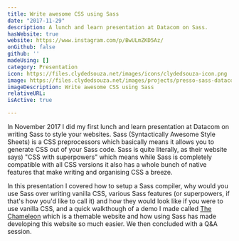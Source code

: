 ```yaml
---
title: Write awesome CSS using Sass
date: "2017-11-29"
description: A lunch and learn presentation at Datacom on Sass.
hasWebsite: true
website: https://www.instagram.com/p/BwULmZKD5Az/
onGithub: false
github: ''
madeUsing: []
category: Presentation
icon: https://files.clydedsouza.net/images/icons/clydedsouza-icon.png
image: https://files.clydedsouza.net/images/projects/presso-sass-datacom.jpg
imageDescription: Write awesome CSS using Sass
relativeURL: 
isActive: true

---
```


In November 2017 I did my first lunch and learn presentation at Datacom on writing Sass to style your websites. Sass (Syntactically Awesome Style Sheets) is a CSS preprocessors which basically means it allows you to generate CSS out of your Sass code. Sass is quite literally, as their website says) "CSS with superpowers" which means while Sass is completely compatible with all CSS versions it also has a whole bunch of native features that make writing and organising CSS a breeze. 

In this presentation I covered how to setup a Sass compiler, why would you use Sass over writing vanilla CSS, various Sass features (or superpowers, if that's how you'd like to call it) and how they would look like if you were to use vanilla CSS, and a quick walkthough of a demo I made called [The Chameleon](https://thechameleon-web.azurewebsites.net) which is a themable website and how using Sass has made developing this website so much easier. We then concluded with a Q&A session.
